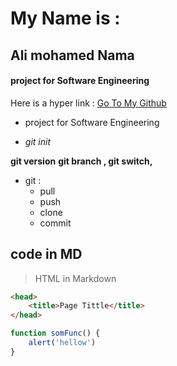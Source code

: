 # My Name is :
## Ali mohamed Nama
#### project for Software Engineering

Here is a hyper link : [Go To My Github](https://github.com/AliM0hamedNM/)

* project for Software Engineering

* _git init_

**git version**
__git branch , git switch,__

- git : 
    - pull 
    - push 
    - clone
    - commit

## code in MD 

> HTML in Markdown

```html 
<head>
    <title>Page Tittle</title>
</head>
```
```javascript
function somFunc() {
    alert('hellow')
}
```

    